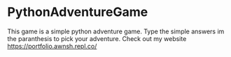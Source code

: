 # PythonAdventureGame

This game is a simple python adventure game.
Type the simple answers im the paranthesis to pick your adventure.
Check out my website https://portfolio.awnsh.repl.co/
